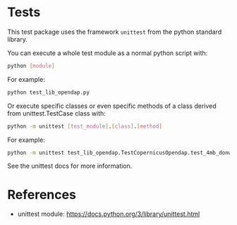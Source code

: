 # Tests

This test package uses the framework `unittest` from the python standard library.

You can execute a whole test module as a normal python script with:

```sh
python [module]
```

For example:

```sh
python test_lib_opendap.py
```

Or execute specific classes or even specific methods of a class derived from unittest.TestCase class with:

```sh
python -m unittest [test_module].[class].[method]
```

For example:

```sh
python -m unittest test_lib_opendap.TestCopernicusOpendap.test_4mb_donwload_sync
```

See the unittest docs for more information.

# References

* unittest module: https://docs.python.org/3/library/unittest.html


